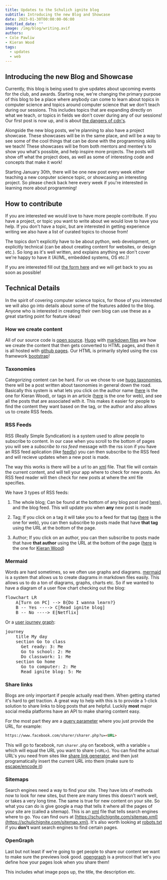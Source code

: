 ```yaml
---
title: Updates to the Schulich ignite blog
subtitle: Introducing the new Blog and Showcase
date: 2023-01-30T00:00:00-06:00
modified_date: ""
image: /img/blog/writing.avif
authors: 
- Cole Pawliw
- Kieran Wood
tags:
  - updates
  - web
---
```


## Introducing the new Blog and Showcase

Currently, this blog is being used to give updates about upcoming events for the club, and awards. Starting now, we're changing the primary purpose of this blog to be a place where anybody can come to learn about topics in computer science and topics around computer science that we don't teach during our sessions. This includes topics that are expanding directly on what we teach, or topics in fields we don't cover during any of our sessions! Our first post is now up, and is about [the dangers of cdn's](https://schulichignite.com/blog/dangers-of-cdns/). 

Alongside the new blog posts, we're planning to also have a project showcase. These showcases will be in the same place, and will be a way to see some of the cool things that can be done with the programming skills we teach! These showcases will be from both mentors and mentee's to show you what's possible, and help inspire more projects. The posts will show off what the project does, as well as some of interesting code and concepts that make it work!

Starting January 30th, there will be one new post every week either teaching a new conputer science topic, or showcasing an interesting project. So please check back here every week if you're interested in learning more about programming!

## How to contribute

If you are interested we would love to have more people contribute. If you have a project, or topic you want to write about we would love to have you help. If you don't have a topic, but are interested in getting experience writing we also have a list of curated topics to choose from!

The topics don't explicitly have to be about python, web development, or explicitly technical (can be about creating content for websites, or design etc.). So long as it's well written, and explains anything we don't cover we're happy to have it (AI/ML, embedded systems, OS etc.)!

If you are interested fill out [the form here](https://docs.google.com/forms/d/e/1FAIpQLSds_793iSMZRsRdHArcrfsNKYb6WXTDgaSkd2C8umjOL_E58Q/viewform?usp=sharing) and we will get back to you as soon as possible!

## Technical Details

In the spirit of covering computer science topics, for those of you interested we will also go into details about some of the features added to the blog. Anyone who is interested in creating their own blog can use these as a great starting point for feature ideas!

### How we create content

All of our source code is [open source](https://github.com/schulich-Ignite/website). [Hugo](https://gohugo.io/) with [markdown files](https://www.markdownguide.org/) are how we create the content that then gets converted to HTML pages, and then it is all hosted with [github pages](https://pages.github.com/). Our HTML is primarily styled using the css framework [bootstrap](https://getbootstrap.com/)!

### Taxonomies

Categorizing content can be hard. For us we chose to use [hugo taxonomies](https://gohugo.io/content-management/taxonomies/), there will be a post written about taxonomies in general down the road. Basically this system is what lets you click on the author name ([here](https://schulichignite.com/authors/kieran-wood/) is the one for Kieran Wood), or tags in an article ([here](https://schulichignite.com/tags/web/) is the one for web), and see all the posts that are associated with it. This makes it easier for people to find the content they want based on the tag, or the author and also allows us to create RSS feeds.

### RSS Feeds

RSS (Really Simple Syndication) is a system used to allow people to subscribe to content. In our case when you scroll to the bottom of pages you will see a *subscribe to rss feed* message with the rss icon <i class="bi bi-rss"></i> if you have an RSS feed aplication (like [feedly](https://feedly.com/)) you can then subscribe to the RSS feed and will recieve updates when a new post is made. 

The way this works is there will be a url to an [xml](https://en.wikipedia.org/wiki/XML) file. That file will contain the current content, and will tell your app where to check for new posts. An RSS feed reader will then check for new posts at where the xml file specifies.

We have 3 types of RSS feeds:

1. The whole blog; Can be found at the bottom of any blog post (and [here](https://schulichignite.com/blog/index.xml)), and the blog feed. This will update you when **any** new post is made

2. Tag; If you click on a tag it will take you to a feed for that tag ([here](https://schulichignite.com/tags/web/index.xml) is the one for web), you can then subscribe to posts made that have **that tag** using the URL at the bottom of the page.

3. Author; If you click on an author, you can then subscribe to posts made that have **that author** using the URL at the bottom of the page ([here](https://schulichignite.com/authors/kieran-wood/index.xml) is the one for [Kieran Wood](https://schulichignite.com/authors/kieran-wood/))

### Mermaid

Words are hard sometimes, so we often use graphs and diagrams. [mermaid](https://mermaid.js.org/#/) is a system that allows us to create diagrams in markdown files easily. This allows us to do a ton of diagrams, graphs, charts etc. So if we wanted to have a diagram of a user flow chart checking out the blog:

<pre class="mermaid">
flowchart LR
    A[Turn on PC] --> B{Do I wanna learn?}
    B -- Yes ----> C[Read ignite blog]
    B -- No ----> E[Netflix]
</pre>

Or a [user journey graph](https://mermaid.js.org/syntax/userJourney.html):

<pre class="mermaid">
journey
    title My day
    section Go to class
      Get ready: 3: Me
      Go to school: 2: Me
      Do classwork: 1: Me
    section Go home
      Go to computer: 2: Me
      Read ignite blog: 5: Me
</pre>


### Share links

Blogs are only important if people actually read them. When getting started it's hard to get traction. A great way to help with this is to provide a 1-click solution to share links to blog posts that are helpful. Luckily **most** major social media platforms have an API to make sharing content easy. 

For the most part they are a [query  parameter](https://www.branch.io/glossary/query-parameters/) where you just provide the URL, for example:

```html
https://www.facebook.com/sharer/sharer.php?u=<URL>
```

This will go to facebook, run `sharer.php` on facebook, with a variable `u` which will equal the URL you want to share (`<URL>`). You can find the actual URL's you need from sites like [share link generator](https://www.sharelinkgenerator.com/), and then just programatically insert the current URL into them (make sure to [escape/encode it](https://www.urlencoder.org/#:~:text=URL%2Dencoding%2C%20also,in%20HTTP%20requests.))

### Sitemaps

Search engines need a way to find your site. They have lots of methods now to look for new sites, but there are many times this doesn't work well, or takes a very long time. The same is true for new content on your site. So what you can do is give google a map that tells it where all the pages of your site are (called a sitemap). This is an [xml](https://en.wikipedia.org/wiki/XML) file that tells search engines where to go. You can find ours at [https://schulichignite.com/sitemap.xml](https://schulichignite.com/sitemap.xml). It's also worth looking at [robots.txt](https://developers.google.com/search/docs/crawling-indexing/robots/intro) if you **don't** want search engines to find certain pages.

### OpenGraph

Last but not least if we're going to get people to share our content we want to make sure the previews look good. [opengraph](https://ogp.me/) is a protocol that let's you define how your pages look when you share them!

This includes what image pops up, the title, the description etc.
